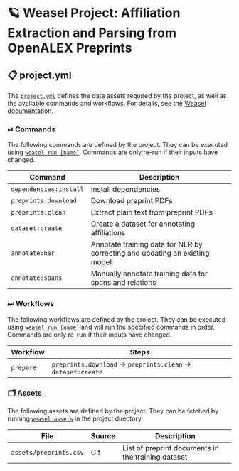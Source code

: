 <!-- WEASEL: AUTO-GENERATED DOCS START (do not remove) -->

# 🪐 Weasel Project: Affiliation Extraction and Parsing from OpenALEX Preprints

## 📋 project.yml

The [`project.yml`](project.yml) defines the data assets required by the
project, as well as the available commands and workflows. For details, see the
[Weasel documentation](https://github.com/explosion/weasel).

### ⏯ Commands

The following commands are defined by the project. They
can be executed using [`weasel run [name]`](https://github.com/explosion/weasel/tree/main/docs/cli.md#rocket-run).
Commands are only re-run if their inputs have changed.

| Command | Description |
| --- | --- |
| `dependencies:install` | Install dependencies |
| `preprints:download` | Download preprint PDFs |
| `preprints:clean` | Extract plain text from preprint PDFs |
| `dataset:create` | Create a dataset for annotating affiliations |
| `annotate:ner` | Annotate training data for NER by correcting and updating an existing model |
| `annotate:spans` | Manually annotate training data for spans and relations |

### ⏭ Workflows

The following workflows are defined by the project. They
can be executed using [`weasel run [name]`](https://github.com/explosion/weasel/tree/main/docs/cli.md#rocket-run)
and will run the specified commands in order. Commands are only re-run if their
inputs have changed.

| Workflow | Steps |
| --- | --- |
| `prepare` | `preprints:download` &rarr; `preprints:clean` &rarr; `dataset:create` |

### 🗂 Assets

The following assets are defined by the project. They can
be fetched by running [`weasel assets`](https://github.com/explosion/weasel/tree/main/docs/cli.md#open_file_folder-assets)
in the project directory.

| File | Source | Description |
| --- | --- | --- |
| `assets/preprints.csv` | Git | List of preprint documents in the training dataset |

<!-- WEASEL: AUTO-GENERATED DOCS END (do not remove) -->
